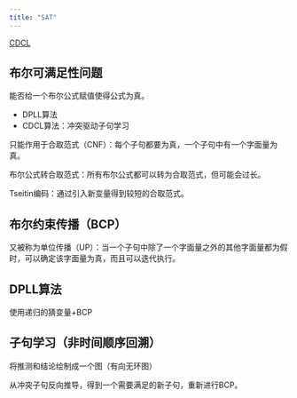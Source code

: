 ```yaml
---
title: "SAT"
---
```


[CDCL](https://cse442-17f.github.io/Conflict-Driven-Clause-Learning/)

## 布尔可满足性问题

能否给一个布尔公式赋值使得公式为真。

- DPLL算法
- CDCL算法：冲突驱动子句学习

只能作用于合取范式（CNF）：每个子句都要为真，一个子句中有一个字面量为真。

布尔公式转合取范式：所有布尔公式都可以转为合取范式，但可能会过长。

Tseitin编码：通过引入新变量得到较短的合取范式。

## 布尔约束传播（BCP）

又被称为单位传播（UP）：当一个子句中除了一个字面量之外的其他字面量都为假时，可以确定该字面量为真，而且可以迭代执行。

## DPLL算法

使用递归的猜变量+BCP

## 子句学习（非时间顺序回溯）

将推测和结论绘制成一个图（有向无环图）

从冲突子句反向推导，得到一个需要满足的新子句，重新进行BCP。
